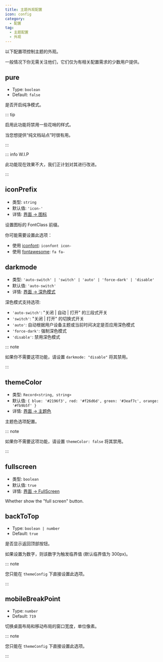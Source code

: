 ```yaml
---
title: 主题外观配置
icon: config
category:
  - 配置
tag:
  - 主题配置
  - 外观
---
```


以下配置项控制主题的外观。

一般情况下你无需关注他们，它们仅为有相关配置需求的少数用户提供。

## pure

- Type: `boolean`
- Default: `false`

是否开启纯净模式。

::: tip

启用此功能将禁用一些花哨的样式。

当您想提供“纯文档站点”时很有用。

:::

<!-- TODO: 改进它 -->

::: info W.I.P

此功能现在效果不大，我们正计划对其进行改进。

:::

## iconPrefix

- 类型: `string`
- 默认值: `'icon-'`
- 详情: [界面 → 图标](../../guide/interface/icon.md)

设置图标的 FontClass 前缀。

你可能需要设置此选项：

- 使用 [iconfont](../../guide/interface/icon.md#iconfont): `iconfont icon-`
- 使用 [fontawesome](../../guide/interface/icon.md#fontawesome): `fa fa-`

## darkmode <Badge text="默认启用" />

- 类型: `'auto-switch' | 'switch' | 'auto' | 'force-dark' | 'disable'`
- 默认值: `'auto-switch'`
- 详情: [界面 → 深色模式](../../guide/interface/darkmode.md)

深色模式支持选项:

- `'auto-switch'`: "关闭 | 自动 | 打开" 的三段式开关
- `'switch'`: "关闭 | 打开" 的切换式开关
- `'auto'`: 自动根据用户设备主题或当前时间决定是否应用深色模式
- `'force-dark'`: 强制深色模式
- `'disable'`: 禁用深色模式

::: note

如果你不需要这项功能，请设置 `darkmode: "disable"` 将其禁用。

:::

## themeColor <Badge text="默认启用" />

- 类型: `Record<string, string>`
- 默认值: `{ blue: '#2196f3', red: '#f26d6d', green: '#3eaf7c', orange: '#fb9b5f' }`
- 详情: [界面 → 主题色](../../guide/interface/theme-color.md)

主题色选项配置。

::: note

如果你不需要这项功能，请设置 `themeColor: false` 将其禁用。

:::

## fullscreen

- 类型: `boolean`
- 默认值: `true`
- 详情: [界面 → FullScreen](../../guide/interface/others.md#全屏按钮)

Whether show the "full screen" button.

## backToTop <Badge text="仅限 Root" type="warning" />

- Type: `boolean | number`
- Default: `true`

是否显示返回顶部按钮。

如果设置为数字，则该数字为触发临界值 (默认临界值为 300px)。

::: note

您只能在 `themeConfig` 下直接设置此选项。

:::

## mobileBreakPoint <Badge text="仅限 Root" type="warning" />

- Type: `number`
- Default: `719`

切换桌面布局和移动布局的窗口宽度，单位像素。

::: note

您只能在 `themeConfig` 下直接设置此选项。

:::
